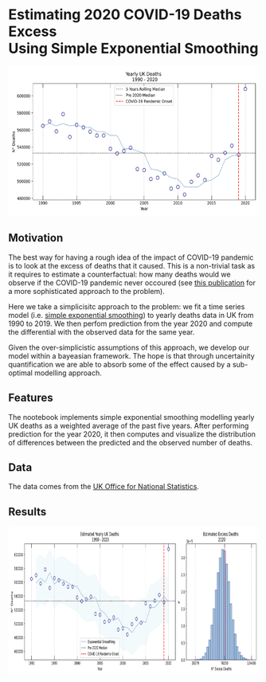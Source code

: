 # Estimating 2020 COVID-19 Deaths Excess <br/> Using Simple Exponential Smoothing

<p align="center">
  <img width="600" height="300" src="https://github.com/vb690/learning_bayes/blob/main/examples/covid_exponential_smoothing/results/moving_average.png">
<p align="center">

## Motivation
The best way for having a rough idea of the impact of COVID-19 pandemic is to look at the excess of deaths that it caused. This is a non-trivial task as it requires to estimate a counterfactual: how many deaths would we observe if the COVID-19 pandemic never occoured (see [this publication](https://projecteuclid.org/journals/annals-of-applied-statistics/volume-9/issue-1/Inferring-causal-impact-using-Bayesian-structural-time-series-models/10.1214/14-AOAS788.pdf) for a more sophisticated approach to the problem).  
  
Here we take a simplicisitc approach to the problem: we fit a time series model (i.e. [simple exponential smoothing](https://otexts.com/fpp3/ses.html)) to yearly deaths data in UK from 1990 to 2019. We then perfom prediction from the year 2020 and compute the differential with the observed data for the same year.  
  
Given the over-simplicistic assumptions of this approach, we develop our model within a bayeasian framework. The hope is that through uncertainity quantification we are able to absorb some of the effect caused by a sub-optimal modelling approach.

## Features
The nootebook implements simple exponential smoothing modelling yearly UK deaths as a weighted average of the past five years. After performing prediction for the year 2020, it then computes and visualize the distribution of differences between the predicted and the observed number of deaths.

## Data
  
The data comes from the [UK Office for National Statistics](https://www.ons.gov.uk/aboutus/transparencyandgovernance/freedomofinformationfoi/deathsintheukfrom1990to2020).

## Results
    
<p align="center">
  <img width="900" height="300" src="https://github.com/vb690/learning_bayes/blob/main/examples/covid_exponential_smoothing/results/exp_smooth.png">
<p align="center">
    


